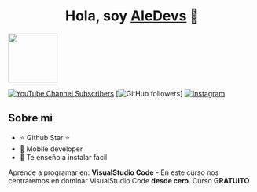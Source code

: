 <div align="center">
<h1 align="center">Hola, soy <a href="https://aristi.dev">AleDevs</a> 👋</h1>
</div>
<img src="!(https://github.com/user-attachments/assets/f3b6939b-bcb7-43c3-bdbc-11afe7410601)" width="100" height="auto">

[![YouTube Channel Subscribers](https://img.shields.io/youtube/channel/subscribers/UCIjEgHA1vatSR2K4rfcdNRg?style=social)](https://youtube.com/aristidevs?sub_confirmation=1)
[![GitHub followers](https://img.shields.io/github/followers/arisguimera?style=social)]
[![Instagram](https://www.instagram.com/alesita17_?igsh=eTJoeWEyZmhzcXNk)](Instagramlogo.svg)

## Sobre mi

- ⭐ Github Star ⭐ 
- 📲 Mobile developer
- 🎥 Te enseño a instalar facil

<p>Aprende a programar en: <strong>VisualStudio Code</strong> - En este curso nos centraremos en dominar VisualStudio Code <strong>desde cero</strong>. Curso <strong>GRATUITO</strong></p>
</div>
                                                                                      
                                                                        
               
